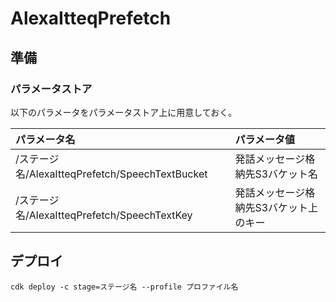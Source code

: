 # AlexaItteqPrefetch

## 準備

### パラメータストア
以下のパラメータをパラメータストア上に用意しておく。

| パラメータ名 | パラメータ値 |
|:-----------|:-----------|
|/ステージ名/AlexaItteqPrefetch/SpeechTextBucket|発話メッセージ格納先S3バケット名|
|/ステージ名/AlexaItteqPrefetch/SpeechTextKey|発話メッセージ格納先S3バケット上のキー|

## デプロイ

```
cdk deploy -c stage=ステージ名 --profile プロファイル名
```
